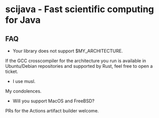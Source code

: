 # scijava - Fast scientific computing for Java

## FAQ
- Your library does not support $MY_ARCHITECTURE.

If the GCC crosscompiler for the architecture you run is available in Ubuntu/Debian repositories and supported by Rust, feel free to open a ticket.

- I use musl.

My condolences.

- Will you support MacOS and FreeBSD?

PRs for the Actions artifact builder welcome.